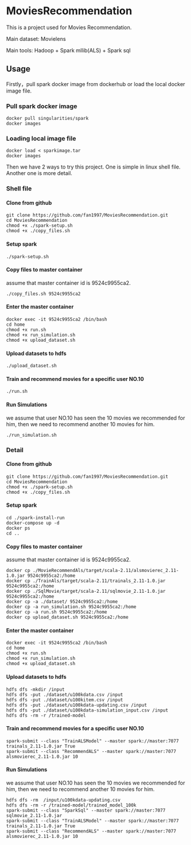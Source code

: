 # MoviesRecommendation

This is a project used for Movies Recommendation.

Main dataset: Movielens

Main tools: Hadoop + Spark mllib(ALS) + Spark sql

## Usage

Firstly，pull spark docker image from dockerhub or load the local docker image file.

### Pull spark docker image

```shell
docker pull singularities/spark
docker images
```

### Loading local image file

```shell
docker load < sparkimage.tar
docker images
```



Then we have 2 ways to try this project. One is simple in linux shell file. Another one is more detail.

### Shell file

#### Clone from github

```shell
git clone https://github.com/fan1997/MoviesRecommendation.git
cd MoviesRecommendation
chmod +x ./spark-setup.sh
chmod +x ./copy_files.sh
```

#### Setup spark

```shell
./spark-setup.sh
```

#### Copy files to master container

assume that master container id is 9524c9955ca2.

```shell
./copy_files.sh 9524c9955ca2
```

#### Enter the master container

```shell
docker exec -it 9524c9955ca2 /bin/bash
cd home
chmod +x run.sh
chmod +x run_simulation.sh
chmod +x upload_dataset.sh
```

#### Upload datasets to hdfs

```shell
./upload_dataset.sh
```

#### Train and recommend movies for a specific user NO.10

```shell
./run.sh
```

#### Run Simulations

we assume that user NO.10 has  seen the 10 movies we recommended for him, then we need to recommend another 10 movies for him.

```shell
./run_simulation.sh
```



### Detail

#### Clone from github

```shell
git clone https://github.com/fan1997/MoviesRecommendation.git
cd MoviesRecommendation
chmod +x ./spark-setup.sh
chmod +x ./copy_files.sh
```

#### Setup spark

```shell
cd ./spark-install-run
docker-compose up -d
docker ps
cd ..
```

#### Copy files to master container

assume that master container id is 9524c9955ca2.

```shell
docker cp ./MovieRecommendAls/target/scala-2.11/alsmovierec_2.11-1.0.jar 9524c9955ca2:/home
docker cp ./TrainAls/target/scala-2.11/trainals_2.11-1.0.jar 9524c9955ca2:/home
docker cp ./SqlMovie/target/scala-2.11/sqlmovie_2.11-1.0.jar 9524c9955ca2:/home
docker cp -a ./dataset/ 9524c9955ca2:/home
docker cp -a run_simulation.sh 9524c9955ca2:/home
docker cp -a run.sh 9524c9955ca2:/home
docker cp upload_dataset.sh 9524c9955ca2:/home
```

#### Enter the master container

```shell
docker exec -it 9524c9955ca2 /bin/bash
cd home
chmod +x run.sh
chmod +x run_simulation.sh
chmod +x upload_dataset.sh
```

#### Upload datasets to hdfs

```shell
hdfs dfs -mkdir /input
hdfs dfs -put ./dataset/u100kdata.csv /input
hdfs dfs -put ./dataset/u100kitem.csv /input
hdfs dfs -put ./dataset/u100kdata-updating.csv /input
hdfs dfs -put ./dataset/u100kdata-simulation_input.csv /input
hdfs dfs -rm -r /trained-model
```

#### Train and recommend movies for a specific user NO.10

```shell
spark-submit --class "TrainALSModel" --master spark://master:7077  trainals_2.11-1.0.jar True
spark-submit --class "RecommendALS" --master spark://master:7077  alsmovierec_2.11-1.0.jar 10
```

#### Run Simulations

we assume that user NO.10 has  seen the 10 movies we recommended for him, then we need to recommend another 10 movies for him.

```shell
hdfs dfs -rm  /input/u100kdata-updating.csv
hdfs dfs -rm -r /trained-model/trained_model_100k
spark-submit --class "SparkSql" --master spark://master:7077  sqlmovie_2.11-1.0.jar
spark-submit --class "TrainALSModel" --master spark://master:7077  trainals_2.11-1.0.jar True
spark-submit --class "RecommendALS" --master spark://master:7077  alsmovierec_2.11-1.0.jar 10
```

